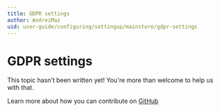 ```yaml
---
title: GDPR settings
author: AndreiMaz
uid: user-guide/configuring/settingup/mainstore/gdpr-settings
---
```

# GDPR settings

This topic hasn’t been written yet! You're more than welcome to help us with that.

Learn more about how you can contribute on [GitHub](https://github.com/nopSolutions/nopCommerce-Docs/blob/master/CONTRIBUTING.md)